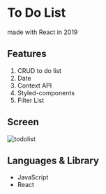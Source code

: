 # To Do List
made with React in 2019

## Features
1. CRUD to do list
2. Date
3. Context API
4. Styled-components
5. Filter List

## Screen
<img src="https://user-images.githubusercontent.com/51507260/72434511-28cd4f80-37df-11ea-809b-ab773d5c4ee4.png" alt="todolist">

## Languages & Library
- JavaScript
- React